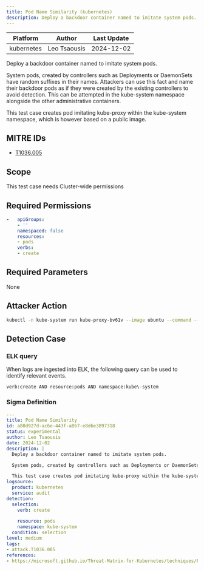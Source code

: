 ```yaml
---
title: Pod Name Similarity (kubernetes)
description: Deploy a backdoor container named to imitate system pods.   System pods, created by controllers such as Deployments or DaemonSets have random suffixes in their names. Attackers can use this fact and name their backdoor pods as if they were created by the existing controllers to avoid detection. This can be attempted in the kube-system namespace alongside the other administrative containers.  This test case creates pod imitating kube-proxy within the kube-system namespace, which is however based on a public image. 
---
```


| Platform               | Author               | Last Update                 |
| ---------------------- | -------------------- | --------------------------- |
| kubernetes | Leo Tsaousis | 2024-12-02 |

Deploy a backdoor container named to imitate system pods. 

System pods, created by controllers such as Deployments or DaemonSets have random suffixes in their names. Attackers can use this fact and name their backdoor pods as if they were created by the existing controllers to avoid detection. This can be attempted in the kube-system namespace alongside the other administrative containers.

This test case creates pod imitating kube-proxy within the kube-system namespace, which is however based on a public image.

## MITRE IDs

* [T1036.005](https://attack.mitre.org/techniques/T1036.005/)

## Scope 

This test case needs Cluster-wide permissions

## Required Permissions

```yaml
-   apiGroups:
    - ''
    namespaced: false
    resources:
    - pods
    verbs:
    - create

```

## Required Parameters

None
## Attacker Action

```bash
kubectl -n kube-system run kube-proxy-bv61v --image ubuntu --command -- sleep infinity
```


## Detection Case

### ELK query

When logs are ingested into ELK, the following query can be used to identify relevant events.

```
verb:create AND resource:pods AND namespace:kube\-system
```

### Sigma Definition

```yaml
---
title: Pod Name Similarity
id: a80d927d-ac6e-443f-a867-e8d6e3897318
status: experimental
author: Leo Tsaousis
date: 2024-12-02
description: |
  Deploy a backdoor container named to imitate system pods. 

  System pods, created by controllers such as Deployments or DaemonSets have random suffixes in their names. Attackers can use this fact and name their backdoor pods as if they were created by the existing controllers to avoid detection. This can be attempted in the kube-system namespace alongside the other administrative containers.

  This test case creates pod imitating kube-proxy within the kube-system namespace, which is however based on a public image.
logsource:
  product: kubernetes
  service: audit
detection:
  selection:
    verb: create
    
    resource: pods
    namespace: kube-system
  condition: selection
level: medium
tags:
- attack.T1036.005
references:
- https://microsoft.github.io/Threat-Matrix-for-Kubernetes/techniques/Pod%20or%20container%20name%20similarily/

```